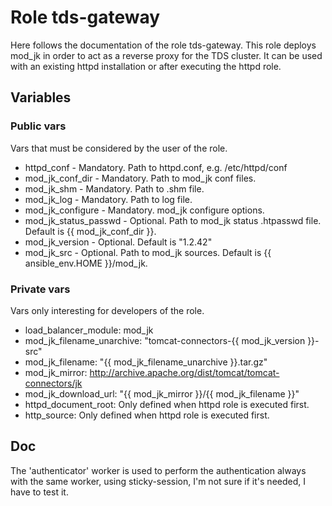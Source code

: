 # Role tds-gateway

Here follows the documentation of the role tds-gateway. This role deploys mod_jk in order to act as a reverse proxy for the TDS cluster. It can be used with an existing httpd installation or after executing the httpd role.

## Variables

### Public vars

Vars that must be considered by the user of the role.

- httpd\_conf - Mandatory. Path to httpd.conf, e.g. /etc/httpd/conf
- mod\_jk\_conf\_dir - Mandatory. Path to mod_jk conf files.
- mod\_jk\_shm - Mandatory. Path to .shm file.
- mod\_jk\_log - Mandatory. Path to log file.
- mod\_jk\_configure - Mandatory. mod_jk configure options.
- mod\_jk\_status\_passwd - Optional. Path to mod_jk status .htpasswd file. Default is {{ mod\_jk\_conf\_dir }}.
- mod\_jk\_version - Optional. Default is "1.2.42"
- mod\_jk\_src - Optional. Path to mod_jk sources. Default is {{ ansible\_env.HOME }}/mod\_jk.

### Private vars

Vars only interesting for developers of the role.

- load\_balancer\_module: mod\_jk
- mod\_jk\_filename\_unarchive: "tomcat-connectors-{{ mod\_jk\_version }}-src"
- mod\_jk\_filename: "{{ mod\_jk\_filename\_unarchive }}.tar.gz"
- mod\_jk\_mirror: http://archive.apache.org/dist/tomcat/tomcat-connectors/jk
- mod\_jk\_download\_url: "{{ mod\_jk\_mirror }}/{{ mod\_jk\_filename }}"
- httpd\_document\_root: Only defined when httpd role is executed first.
- http\_source: Only defined when httpd role is executed first.

## Doc

The 'authenticator' worker is used to perform the authentication always with the same worker, using sticky-session, I'm not sure if it's needed, I have to test it.
